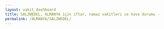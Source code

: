 ```yaml
---
layout: vakit_dashboard
title: SALZWEDEL, ALMANYA için iftar, namaz vakitleri ve hava durumu - ilçe/eyalet seç
permalink: /ALMANYA/SALZWEDEL/
---
```


<script type="text/javascript">
  var GLOBAL_COUNTRY = 'ALMANYA';
  var GLOBAL_CITY = 'SALZWEDEL';
  var GLOBAL_STATE = '';
  var lat = 72;
  var lon = 21;
</script>
